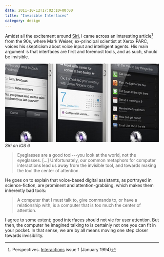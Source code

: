 ```yaml
---
date: 2011-10-12T17:02:10+00:00
title: "Invisible Interfaces"
category: design
---
```


Amidst all the excitement around [Siri], I came across an interesting article[^1] from the 90s, where Mark Weiser, ex-principal scientist at Xerox PARC, voices his skepticism about voice input and intelligent agents. His main argument is that interfaces are first and foremost tools, and as such, should be invisible.

![Siri screenshots](siri-tap.jpg) _Siri on iOS 6_

> Eyeglasses are a good tool---you look at the world, not the eyeglasses. […] Unfortunately, our common metaphors for computer interactions lead us away from the invisible tool, and towards making the tool the center of attention.

He goes on to explain that voice-based digital assistants, as portrayed in science-fiction, are prominent and attention-grabbing, which makes them inherently bad tools:

> A computer that I must talk to, give commands to, or have a relationship with, is a computer that is too much the center of attention.

I agree to some extent; good interfaces should not vie for user attention. But then, the computer he imagined talking to is certainly not one you can fit in your pocket. In that sense, we are by all means moving one step closer towards invisibility.

[^1]: Perspectives. [Interactions] issue 1 (January 1994)

[Siri]: http://www.apple.com/iphone/features/siri.html
[Interactions]: http://dl.acm.org/citation.cfm?id=174800
